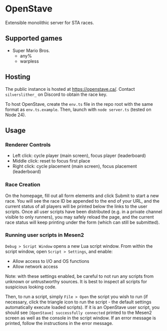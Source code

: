 # OpenStave

Extensible monolithic server for STA races.

## Supported games

* Super Mario Bros. 
    * any%
    * warpless

## Hosting

The public instance is hosted at <https://openstave.ca/>. Contact `silverslither_` on Discord to obtain the race key.

To host OpenStave, create the `env.ts` file in the repo root with the same format as `env.ts.example`. Then, launch with `node server.ts` (tested on Node 24).

## Usage

### Renderer Controls

* Left click: cycle player (main screen), focus player (leaderboard)
* Middle click: reset to focus first place
* Right click: cycle placement (main screen), focus placement (leaderboard)

### Race Creation

On the homepage, fill out all form elements and click Submit to start a new race. You will see the race ID be appended to the end of your URL, and the current status of all players will be printed below the links to the user scripts. Once all user scripts have been distributed (e.g. in a private channel visible to only runners), you may safely reload the page, and the current race status will keep printing under the form (which can still be submitted).

### Running user scripts in Mesen2

`Debug > Script Window` opens a new Lua script window. From within the script window, open `Script > Settings`, and enable:
* Allow access to I/O and OS functions
* Allow network access

Note: with these settings enabled, be careful to not run any scripts from unknown or untrustworthy sources. It is best to inspect all scripts for suspicious looking code.

Then, to run a script, simply `File > Open` the script you wish to run (if necessary, click the triangle icon to run the script - the default settings automatically execute loaded scripts). If it is an OpenStave user script, you should see `[OpenStave] successfully connected` printed to the Mesen2 screen as well as the console in the script window. If an error message is printed, follow the instructions in the error message.
